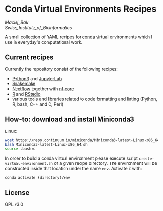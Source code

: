 # Conda Virtual Environments Recipes
*Maciej_Bak  
Swiss_Institute_of_Bioinformatics*

A small collection of YAML recipes for [conda](https://docs.conda.io/en/latest/) virtual environments which I use in everyday's computational work.

## Current recipes

Currently the repository consist of the following recipes:
* [Python3](https://www.python.org/) and [JupyterLab](https://jupyterlab.readthedocs.io/en/stable/)
* [Snakemake](https://snakemake.readthedocs.io/en/stable/)
* [Nextflow](https://www.nextflow.io/) together with [nf-core](https://nf-co.re/)
* [R](https://www.r-project.org/) and [RStudio](https://rstudio.com/)
* various tools and libraries related to code formatting and linting (Python, R, bash, C++ and C, Perl)

## How-to: download and install Miniconda3

Linux:
  ```bash
  wget https://repo.continuum.io/miniconda/Miniconda3-latest-Linux-x86_64.sh
  bash Miniconda3-latest-Linux-x86_64.sh
  source .bashrc
  ```

In order to build a conda virtual environment please execute script `create-virtual-environment.sh` of a given recipe directory.
The environment will be constructed inside that location under the name `env`. Activate it with:
  ```bash
  conda activate {directory}/env
  ```

## License

GPL v3.0

